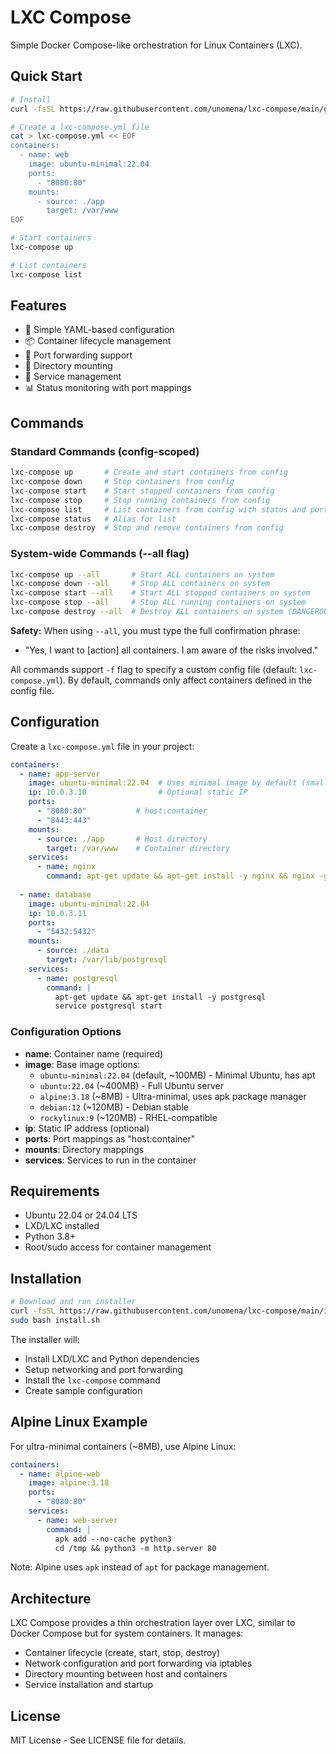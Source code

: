 # LXC Compose

Simple Docker Compose-like orchestration for Linux Containers (LXC).

## Quick Start

```bash
# Install
curl -fsSL https://raw.githubusercontent.com/unomena/lxc-compose/main/get.sh | bash

# Create a lxc-compose.yml file
cat > lxc-compose.yml << EOF
containers:
  - name: web
    image: ubuntu-minimal:22.04
    ports:
      - "8080:80"
    mounts:
      - source: ./app
        target: /var/www
EOF

# Start containers
lxc-compose up

# List containers
lxc-compose list
```

## Features

- 🚀 Simple YAML-based configuration
- 📦 Container lifecycle management
- 🔌 Port forwarding support
- 📁 Directory mounting
- 🔧 Service management
- 📊 Status monitoring with port mappings

## Commands

### Standard Commands (config-scoped)
```bash
lxc-compose up       # Create and start containers from config
lxc-compose down     # Stop containers from config
lxc-compose start    # Start stopped containers from config
lxc-compose stop     # Stop running containers from config
lxc-compose list     # List containers from config with status and ports
lxc-compose status   # Alias for list
lxc-compose destroy  # Stop and remove containers from config
```

### System-wide Commands (--all flag)
```bash
lxc-compose up --all       # Start ALL containers on system
lxc-compose down --all     # Stop ALL containers on system
lxc-compose start --all    # Start ALL stopped containers on system
lxc-compose stop --all     # Stop ALL running containers on system
lxc-compose destroy --all  # Destroy ALL containers on system (DANGEROUS!)
```

**Safety:** When using `--all`, you must type the full confirmation phrase:
- "Yes, I want to [action] all containers. I am aware of the risks involved."

All commands support `-f` flag to specify a custom config file (default: `lxc-compose.yml`).
By default, commands only affect containers defined in the config file.

## Configuration

Create a `lxc-compose.yml` file in your project:

```yaml
containers:
  - name: app-server
    image: ubuntu-minimal:22.04  # Uses minimal image by default (smaller/faster)
    ip: 10.0.3.10                # Optional static IP
    ports:
      - "8080:80"           # host:container
      - "8443:443"
    mounts:
      - source: ./app       # Host directory
        target: /var/www    # Container directory
    services:
      - name: nginx
        command: apt-get update && apt-get install -y nginx && nginx -g 'daemon off;'
        
  - name: database
    image: ubuntu-minimal:22.04
    ip: 10.0.3.11
    ports:
      - "5432:5432"
    mounts:
      - source: ./data
        target: /var/lib/postgresql
    services:
      - name: postgresql
        command: |
          apt-get update && apt-get install -y postgresql
          service postgresql start
```

### Configuration Options

- **name**: Container name (required)
- **image**: Base image options:
  - `ubuntu-minimal:22.04` (default, ~100MB) - Minimal Ubuntu, has apt
  - `ubuntu:22.04` (~400MB) - Full Ubuntu server
  - `alpine:3.18` (~8MB) - Ultra-minimal, uses apk package manager
  - `debian:12` (~120MB) - Debian stable
  - `rockylinux:9` (~120MB) - RHEL-compatible
- **ip**: Static IP address (optional)
- **ports**: Port mappings as "host:container"
- **mounts**: Directory mappings
- **services**: Services to run in the container

## Requirements

- Ubuntu 22.04 or 24.04 LTS
- LXD/LXC installed
- Python 3.8+
- Root/sudo access for container management

## Installation

```bash
# Download and run installer
curl -fsSL https://raw.githubusercontent.com/unomena/lxc-compose/main/install.sh -o install.sh
sudo bash install.sh
```

The installer will:
- Install LXD/LXC and Python dependencies
- Setup networking and port forwarding
- Install the `lxc-compose` command
- Create sample configuration

## Alpine Linux Example

For ultra-minimal containers (~8MB), use Alpine Linux:

```yaml
containers:
  - name: alpine-web
    image: alpine:3.18
    ports:
      - "8080:80"
    services:
      - name: web-server
        command: |
          apk add --no-cache python3
          cd /tmp && python3 -m http.server 80
```

Note: Alpine uses `apk` instead of `apt` for package management.

## Architecture

LXC Compose provides a thin orchestration layer over LXC, similar to Docker Compose but for system containers. It manages:
- Container lifecycle (create, start, stop, destroy)
- Network configuration and port forwarding via iptables
- Directory mounting between host and containers
- Service installation and startup

## License

MIT License - See LICENSE file for details.